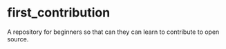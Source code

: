 # first_contribution
A repository for beginners so that can they can learn to contribute to open source. 
